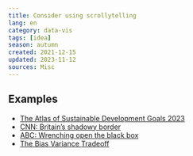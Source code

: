 ```yaml
---
title: Consider using scrollytelling
lang: en
category: data-vis
tags: [idea]
season: autumn
created: 2021-12-15
updated: 2023-11-12
sources: Misc
---
```


## Examples
- [The Atlas of Sustainable Development Goals 2023](https://datatopics.worldbank.org/sdgatlas?lang=en)
- [CNN: Britain’s shadowy border](https://edition.cnn.com/interactive/2023/07/uk/migrant-crossings-ai-small-boats/)
- [ABC: Wrenching open the black box](https://www.abc.net.au/news/2022-12-12/robodebt-algorithms-black-box-explainer/101215902)
- [The Bias Variance Tradeoff](https://mlu-explain.github.io/bias-variance/)